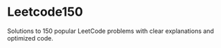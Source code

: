 # Leetcode150
Solutions to 150 popular LeetCode problems with clear explanations and optimized code.
